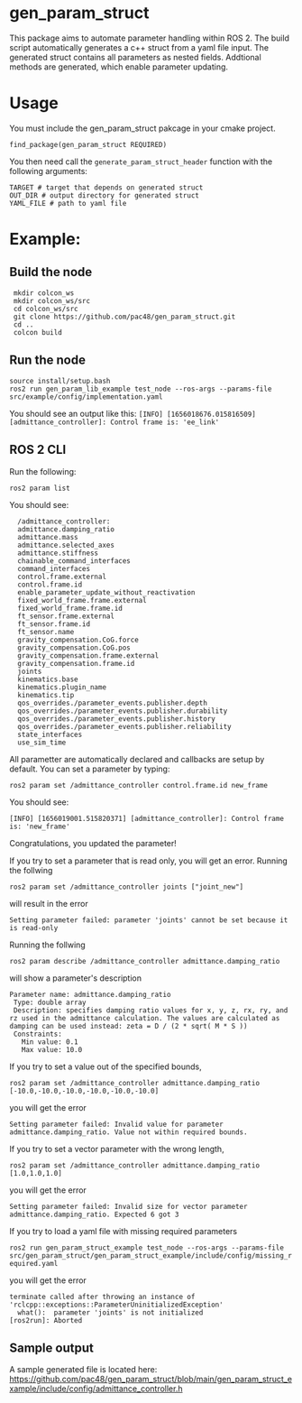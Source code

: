 # gen_param_struct
This package aims to automate parameter handling within ROS 2. The build script automatically generates a c++ struct from a yaml file input. The generated struct contains all parameters as nested fields. Addtional methods are generated, which enable parameter updating.   

# Usage
You must include the gen_param_struct pakcage in your cmake project.

`find_package(gen_param_struct REQUIRED)`

You then need call the `generate_param_struct_header` function with the following arguments:
```
TARGET # target that depends on generated struct 
OUT_DIR # output directory for generated struct
YAML_FILE # path to yaml file
```

# Example:
## Build the node
```
 mkdir colcon_ws
 mkdir colcon_ws/src
 cd colcon_ws/src 
 git clone https://github.com/pac48/gen_param_struct.git
 cd ..
 colcon build
```

## Run the node
```
source install/setup.bash
ros2 run gen_param_lib_example test_node --ros-args --params-file src/example/config/implementation.yaml

```

You should see an output like this:
`[INFO] [1656018676.015816509] [admittance_controller]: Control frame is: 'ee_link'`

## ROS 2 CLI
Run the following:

`ros2 param list`

You should see:


```
  /admittance_controller:
  admittance.damping_ratio
  admittance.mass
  admittance.selected_axes
  admittance.stiffness
  chainable_command_interfaces
  command_interfaces
  control.frame.external
  control.frame.id
  enable_parameter_update_without_reactivation
  fixed_world_frame.frame.external
  fixed_world_frame.frame.id
  ft_sensor.frame.external
  ft_sensor.frame.id
  ft_sensor.name
  gravity_compensation.CoG.force
  gravity_compensation.CoG.pos
  gravity_compensation.frame.external
  gravity_compensation.frame.id
  joints
  kinematics.base
  kinematics.plugin_name
  kinematics.tip
  qos_overrides./parameter_events.publisher.depth
  qos_overrides./parameter_events.publisher.durability
  qos_overrides./parameter_events.publisher.history
  qos_overrides./parameter_events.publisher.reliability
  state_interfaces
  use_sim_time
  ```
  
  All parametter are automatically declared and callbacks are setup by default. You can set a parameter by typing:
  
  `ros2 param set /admittance_controller control.frame.id new_frame`
  
  You should see:
  
  `[INFO] [1656019001.515820371] [admittance_controller]: Control frame is: 'new_frame'`
  
  Congratulations, you updated the parameter! 
  
 If you try to set a parameter that is read only, you will get an error. Running the follwing
  
  `ros2 param set /admittance_controller joints ["joint_new"]`
  
  will result in the error
  
  `Setting parameter failed: parameter 'joints' cannot be set because it is read-only`
  
 Running the follwing
 
 `ros2 param describe /admittance_controller admittance.damping_ratio`
 
 will show a parameter's description
 ```
 Parameter name: admittance.damping_ratio
  Type: double array
  Description: specifies damping ratio values for x, y, z, rx, ry, and rz used in the admittance calculation. The values are calculated as damping can be used instead: zeta = D / (2 * sqrt( M * S ))
  Constraints:
    Min value: 0.1
    Max value: 10.0
```

If you try to set a value out of the specified bounds, 

`ros2 param set /admittance_controller admittance.damping_ratio [-10.0,-10.0,-10.0,-10.0,-10.0,-10.0]`

you will get the error

`Setting parameter failed: Invalid value for parameter admittance.damping_ratio. Value not within required bounds.`

If you try to set a vector parameter with the wrong length, 

`ros2 param set /admittance_controller admittance.damping_ratio [1.0,1.0,1.0]`

you will get the error

`Setting parameter failed: Invalid size for vector parameter admittance.damping_ratio. Expected 6 got 3`

If you try to load a yaml file with missing required parameters

`ros2 run gen_param_struct_example test_node --ros-args --params-file src/gen_param_struct/gen_param_struct_example/include/config/missing_required.yaml`


you will get the error
```
terminate called after throwing an instance of 'rclcpp::exceptions::ParameterUninitializedException'
  what():  parameter 'joints' is not initialized
[ros2run]: Aborted
```
## Sample output
A sample generated file is located here: https://github.com/pac48/gen_param_struct/blob/main/gen_param_struct_example/include/config/admittance_controller.h
